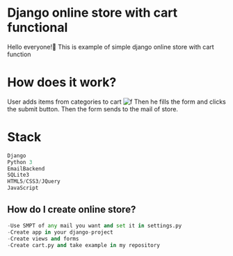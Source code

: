 # Django online store with cart functional
Hello everyone!💪
This is example of simple django online store with cart function
# How does it work? 
User adds items from categories to cart 
![f](https://user-images.githubusercontent.com/76500727/205617193-b7b7a90c-eb9b-498c-9f47-c7f28744f046.jpg)
Then he fills the form and clicks the submit button. Then the form sends to the mail of store. 

# Stack 
```python
Django 
Python 3 
EmailBackend
SQLite3 
HTML5/CSS3/JQuery
JavaScript
```

## How do I create online store?
```python
-Use SMPT of any mail you want and set it in settings.py
-Create app in your django-project
-Create views and forms
-Create cart.py and take example in my repository
```
